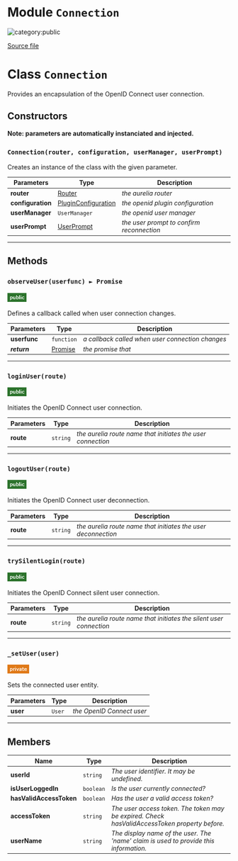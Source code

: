 # Module `Connection`

![category:public](https://img.shields.io/badge/category-public-FF5000.svg?style=flat-square)



[Source file](..\src\connection.js)

# Class `Connection`

Provides an encapsulation of the OpenID Connect user connection.

## Constructors

__Note: parameters are automatically instanciated and injected.__

### `Connection(router, configuration, userManager, userPrompt)`

Creates an instance of the class with the given parameter.

Parameters | Type | Description
--- | --- | ---
__router__ | [Router](https://aurelia.io/docs/api/router/class/AppRouter) | *the aurelia router*
__configuration__ | [PluginConfiguration](src_plugin-configuration.md) | *the openid plugin configuration*
__userManager__ | `UserManager` | *the openid user manager*
__userPrompt__ | [UserPrompt](src_user-prompt.md) | *the user prompt to confirm reconnection*

---

## Methods

### `observeUser(userfunc) ► Promise`

![modifier: public](images/badges/modifier-public.png)

Defines a callback called when user connection changes.

Parameters | Type | Description
--- | --- | ---
__userfunc__ | `function` | *a callback called when user connection changes*
__*return*__ | [Promise](https://developer.mozilla.org/en-US/docs/Web/JavaScript/Reference/Global_Objects/Promise) | *the promise that*

---

### `loginUser(route)`

![modifier: public](images/badges/modifier-public.png)

Initiates the OpenID Connect user connection.

Parameters | Type | Description
--- | --- | ---
__route__ | `string` | *the aurelia route name that initiates the user connection*

---

### `logoutUser(route)`

![modifier: public](images/badges/modifier-public.png)

Initiates the OpenID Connect user deconnection.

Parameters | Type | Description
--- | --- | ---
__route__ | `string` | *the aurelia route name that initiates the user deconnection*

---

### `trySilentLogin(route)`

![modifier: public](images/badges/modifier-public.png)

Initiates the OpenID Connect silent user connection.

Parameters | Type | Description
--- | --- | ---
__route__ | `string` | *the aurelia route name that initiates the silent user connection*

---

### `_setUser(user)`

![modifier: private](images/badges/modifier-private.png)

Sets the connected user entity.

Parameters | Type | Description
--- | --- | ---
__user__ | `User` | *the OpenID Connect user*

---

## Members

Name | Type | Description
--- | --- | ---
__userId__ | `string` | *The user identifier. It may be undefined.*
__isUserLoggedIn__ | `boolean` | *Is the user currently connected?*
__hasValidAccessToken__ | `boolean` | *Has the user a valid access token?*
__accessToken__ | `string` | *The user access token. The token may be expired. Check hasValidAccessToken property before.*
__userName__ | `string` | *The display name of the user. The &#x27;name&#x27; claim is used to provide this information.*
